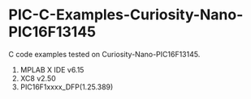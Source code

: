 # PIC-C-Examples-Curiosity-Nano-PIC16F13145
C code examples tested on Curiosity-Nano-PIC16F13145.

 1. MPLAB X IDE v6.15
 2. XC8 v2.50
 3. PIC16F1xxxx_DFP(1.25.389)
